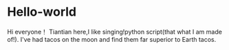 # Hello-world
Hi everyone！
Tiantian here,I like singing!python script(that what I am made of!).
I've had tacos on the moon and find them far superior to Earth tacos.
